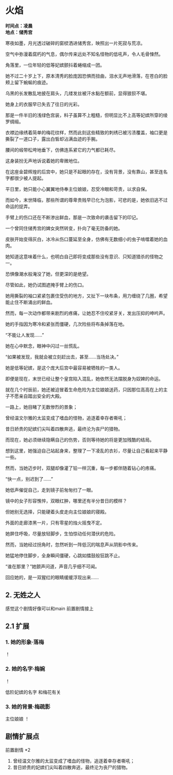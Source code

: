 # 火焰

**时间点：凌晨**  
**地点：储秀宫**

寒夜如墨，月光透过破碎的窗棂洒进储秀宫，映照出一片死寂与荒凉。

空气中弥漫着腐朽的气息，偶尔传来远处不知名怪物的低吼声，令人毛骨悚然。

角落里，一位年轻的低等妃嫔颤抖着蜷缩成一团。

她不过二十岁上下，原本清秀的脸庞因恐惧而扭曲，泪水无声地滑落，在苍白的脸颊上留下蜿蜒的痕迹。

乌黑的长发散乱地披在肩头，几缕发丝被汗水黏在额前，显得狼狈不堪。

她身上的衣服早已失去了往日的光彩。

那是一件半旧的浅绿色宫装，料子虽算不上粗糙，但明显比不上高等妃嫔所穿的绫罗绸缎。

衣襟边缘绣着简单的梅花纹样，然而此刻这些精致的刺绣已被污渍覆盖，袖口更是撕裂了一道口子，露出白皙却沾满血迹的手腕。

腰间的缎带松垮地垂下，仿佛连系紧它的力气都已耗尽。

这身装扮无声地诉说着她的卑微地位。

在这座金碧辉煌的后宫中，她只是不起眼的存在，没有背景，没有靠山，甚至连名字都很少被人提起。

平日里，她只能小心翼翼地侍奉主位娘娘，忍受冷眼和苛责，以求自保。

而如今，末世降临，那些所谓的尊卑贵贱早已化为泡影，可悲的是，她依旧逃不过命运的捉弄。

手臂上的伤口还在不断渗出鲜血，那是一次致命的袭击留下的印记。

一个曾同住储秀宫的婢女突然转变，扑向了毫无防备的她。

皮肤开始变得灰白，冰冷从伤口蔓延至全身，仿佛有无数细小的虫子啃噬着她的血肉。

她知道这意味着什么，也明白自己即将变成那些没有意识、只知道猎杀的怪物之一。

恐惧像潮水般淹没了她，但更深的是绝望。

尽管如此，她仍试图遮掩手臂上的伤口。

她用撕裂的袖口紧紧包裹住受伤的地方，又扯下一块布条，用力缠绕了几圈，希望能止住不断涌出的鲜血。

然而，每一次动作都带来剧烈的疼痛，让她忍不住咬紧牙关，发出压抑的呻吟声。

她的手指因为寒冷和紧张而僵硬，几次险些将布条掉落在地。

“不能让人发现……”

她在心中默念，眼神中闪过一丝慌乱。

“如果被发现，我就会被立刻赶出去，甚至……当场处决。”

她是低等妃嫔，是这个庞大后宫中最容易被牺牲的一类人。

即便是现在，末世已经让整个皇宫陷入混乱，她依然无法摆脱身为奴婢的命运。

就在几个时辰前，她还被迫冒着生命危险为主位娘娘送药，只因那位高高在上的主子不愿亲自踏出安全的大殿。

一路上，她目睹了无数惨烈的景象；

曾经温文尔雅的太监变成了嗜血的怪物，追逐着幸存者嘶吼；

昔日娇贵的妃嫔们尖叫着四散奔逃，最终沦为丧尸的猎物。

而现在，她必须继续隐瞒自己的伤势，否则等待她的将是更加残酷的结局。

想到这里，她强迫自己站起身来，整理了一下凌乱的衣衫，尽量让自己看起来平静一些。

然而，当她迈步时，双腿却像灌了铅一样沉重，每一步都伴随着钻心的疼痛。

“快一点，别迟到了……”

她低声催促自己，走到镜子前匆匆扫了一眼。

镜中的女子形容憔悴，双眼红肿，哪里还有半分昔日的模样？

但她别无选择，只能硬着头皮走向主位娘娘的寝殿。

外面的走廊漆黑一片，只有零星的烛火摇曳不定。

她屏住呼吸，尽量放轻脚步，生怕惊动任何潜伏的危险。

然而，当她经过拐角时，忽然听到一阵低沉的喘息声从阴影中传来。

她猛地停住脚步，全身瞬间僵硬，心跳如擂鼓般狂跳不止。

“谁在那里？”她颤声问道，声音几乎细不可闻。

回应她的，是一双猩红的眼睛缓缓浮现出来……

## 2. 无姓之人 

感觉这个剧情好像可以和main 前置剧情接上  

## 2.1 扩展 

### 1. 她的形象·落梅
！[](./27.md)

### 2. 她的名字·梅婉

！[](./28.md)

低阶妃嫔的名字 
和梅花有关 

### 3. 她的背景·梅疏影
主位娘娘 
！[](./29.md) 


## 剧情扩展点  

前置剧情 *2  


1. 曾经温文尔雅的太监变成了嗜血的怪物，追逐着幸存者嘶吼；
2. 昔日娇贵的妃嫔们尖叫着四散奔逃，最终沦为丧尸的猎物。







